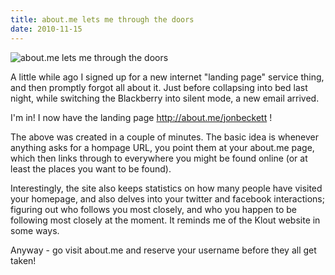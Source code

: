 ```yaml
---
title: about.me lets me through the doors
date: 2010-11-15
---
```


![about.me lets me through the doors](https://source.unsplash.com/9ZQzrLWV52M/1600x900)

A little while ago I signed up for a new internet "landing page" service thing, and then promptly forgot all about it. Just before collapsing into bed last night, while switching the Blackberry into silent mode, a new email arrived.

I'm in! I now have the landing page http://about.me/jonbeckett !

The above was created in a couple of minutes. The basic idea is whenever anything asks for a hompage URL, you point them at your about.me page, which then links through to everywhere you might be found online (or at least the places you want to be found).

Interestingly, the site also keeps statistics on how many people have visited your homepage, and also delves into your twitter and facebook interactions; figuring out who follows you most closely, and who you happen to be following most closely at the moment. It reminds me of the Klout website in some ways.

Anyway - go visit about.me and reserve your username before they all get taken!